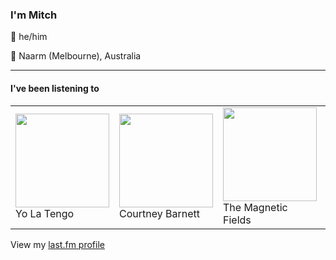 <article><h3>I&#x27;m Mitch</h3><section><p>👨 he/him</p><p>📍 Naarm (Melbourne), Australia</p></section><hr/><section><h4>I&#x27;ve been listening to</h4><table><tbody><td><img src="https://lastfm.freetls.fastly.net/i/u/174s/a073ac85e2fb427e99cb2d154af8935b.png" height="150px" alt="" role="presentation"/><br/>Yo La Tengo</td><td><img src="https://lastfm.freetls.fastly.net/i/u/174s/3d7b04cb4ee247c5c7cbc1fcce72b281.png" height="150px" alt="" role="presentation"/><br/>Courtney Barnett</td><td><img src="https://lastfm.freetls.fastly.net/i/u/174s/8695a71527f248f3c8a9875b42d0f508.png" height="150px" alt="" role="presentation"/><br/>The Magnetic Fields</td><td><img src="https://lastfm.freetls.fastly.net/i/u/174s/4d5454830019a91e2e477104157384c4.png" height="150px" alt="" role="presentation"/><br/>Gia Margaret</td><td><img src="https://lastfm.freetls.fastly.net/i/u/174s/d3f083370c371a3ba1cddafaf193c27d.png" height="150px" alt="" role="presentation"/><br/>Taylor Swift</td></tbody></table><span>View my <a href="https://www.last.fm/user/my-slab">last.fm profile</a></span></section></article>
